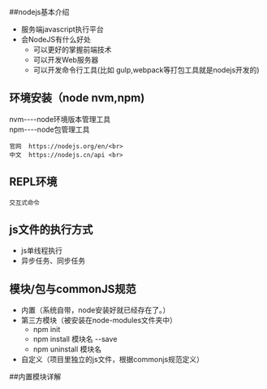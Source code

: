 ##nodejs基本介绍
* 服务端javascript执行平台
* 会NodeJS有什么好处
    * 可以更好的掌握前端技术
    * 可以开发Web服务器
    * 可以开发命令行工具(比如 gulp,webpack等打包工具就是nodejs开发的)
## 环境安装（node nvm,npm)
nvm----node环境版本管理工具<br>
npm----node包管理工具<br>

```text
官网  https://nodejs.org/en/<br>
中文  https://nodejs.cn/api <br>
```
## REPL环境
```text
交互式命令
```
## js文件的执行方式
* js单线程执行
* 异步任务、同步任务
## 模块/包与commonJS规范
* 内置（系统自带，node安装好就已经存在了。）
* 第三方模块（被安装在node-modules文件夹中）
    * npm init
    * npm install 模块名  --save
    * npm uninstall 模块名
* 自定义（项目里独立的js文件，根据commonjs规范定义）

##内置模块详解


